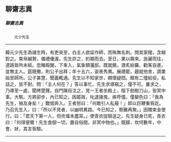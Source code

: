 

## 聊齋志異

##### 聊齋志異
　　`元少先生`

* * *

韓元少先生為諸生時，有吏突至，白主人欲延作師，而殊無名刺。問其家閥，含糊對之。束帛緘贄，儀禮優渥。先生許之，約期而去。至日，果以輿來。迤邐而往，道路皆所未經。忽睹殿閣，下車入，氣象類藩邸。既就館，酒炙紛羅，勸客自進，並無主人。筵既撤，則公子出拜；年十五六，姿表秀異。展禮罷，趨就他舍，請業始至師所。公子甚慧，聞義輒通。先生以不知家世，頗懷疑悶。館有二僮給役，私詰之，皆不對。問：「主人何在？」答以事忙。先生求導窺之，僮不可。屢求之，乃導至一處，聞拷楚聲。自門隟目注之，見一王者坐殿上，階下劍樹刀山，皆冥中事。大駭。方將卻步，內已知之，因罷政，叱退諸鬼，疾呼僮。僮變色曰：「我為先生，禍及身矣！」戰惕奔入。王者怒曰：「何敢引人私窺！」即以巨鞭重笞訖。乃召先生入，曰：「所以不見者，以幽明異路。今已知之，勢難再聚。」因贈束金使行。曰：「君天下第一人，但坎壈未盡耳。」使青衣捉騎送之。先生疑身已死，青衣曰：「何得便爾！先生食御一切，置自俗間，非冥中物也。」既歸，坎坷數年，中會、狀，其言皆驗。

* * *

